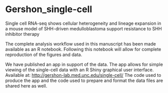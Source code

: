 # Gershon_single-cell
Single cell RNA-seq shows cellular heterogeneity and lineage expansion in a mouse model of SHH-driven medulloblastoma support resistance to SHH inhibitor therapy 

The complete analysis workflow used in this manuscript has been made available as an R notebook.
Following this notebook will allow for complete reproduction of the figures and data.

We have published an app in support of the data.
The app allows for simple viewing of the single-cell data with an R Shiny graphical user interface.
Available at: http://gershon-lab.med.unc.edu/single-cell/
The code used to produce the app and the code used to prepare and format the data files are shared here as well.
